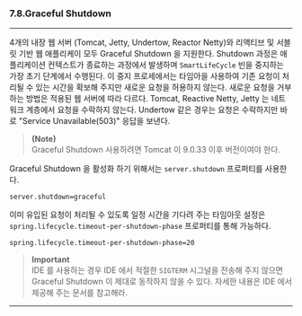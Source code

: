 ### **7.8.Graceful Shutdown**    

---   
4개의 내장 웹 서버 (Tomcat, Jetty, Undertow, Reactor Netty)와 리액티브 및 서블릿 기반 웹 애플리케이 모두 Graceful Shutdown 을 지원한다. Shutdown 과정은 애플리케이션 컨텍스트가 종료하는 과정에서 발생하며 ```SmartLifeCycle``` 빈을 중지하는 가장 초기 단계에서 수행된다. 이 중지 프로세에서는 타임아을 사용하여 기존 요청이 처리될 수 있는 시간을 확보해 주지만 새로운 요청을 허용하지 않는다. 새로운 요청을 거부하는 방법은 적용된 웹 서버에 따라 다르다. Tomcat, Reactive Netty, Jetty 는 네트워크 계층에서 요청을 수락하지 않는다. Undertow 같은 경우는 요청은 수락하지만 바로 "Service Unavailable(503)" 응답을 보낸다.    

> **(Note)**  
> Graceful Shutdown 사용하려면 Tomcat 이 9.0.33 이후 버전이여야 한다.     

Graceful Shutdown 을 활성화 하기 위해서는 ```server.shutdown``` 프로퍼티를 사용한다.   

```properties
server.shutdown=graceful
```    

이미 유입된 요청이 처리될 수 있도록 일정 시간을 기다려 주는 타임아웃 설정은 ```spring.lifecycle.timeout-per-shutdown-phase``` 프로퍼티를 통해 가능하다.     

```properties
spring.lifecycle.timeout-per-shutdown-phase=20
```    

> **Important**    
> IDE 를 사용하는 경우 IDE 에서 적절한 ```SIGTERM``` 시그널을 전송해 주지 않으면 Graceful Shutdown 이 제대로 동작하지 않을 수 있다. 자세한 내용은 IDE 에서 제공해 주는 문서를 참고해라.

---

